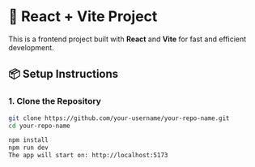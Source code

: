 # 🚀 React + Vite Project

This is a frontend project built with **React** and **Vite** for fast and efficient development.

## 📦 Setup Instructions

### 1. Clone the Repository

```bash
git clone https://github.com/your-username/your-repo-name.git
cd your-repo-name

npm install
npm run dev
The app will start on: http://localhost:5173

